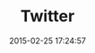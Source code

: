 ---
layout: inspirer-parcours-apps-default
title: Twitter
logo: twitter-icon-app-ios.png
intro: Two different experiences one during the night and the other during the day explaining the advantages of electric vehicles and charging station.
parcours-apps-os: iOS
scenario: upload
url-app-android: http://localhost:9000/parcours-apps-android-1/
url-app-android-wear: http://localhost:9000/parcours-apps-ios-1/
url-app-apple-watch: http://localhost:9000/parcours-apps-ios-1/
image-1: twitter-ios-parcours-onboarding-step1.png
image-1-tache: splash screen
image-2: twitter-ios-parcours-onboarding-step1.png
image-2-tache: splash screen
image-3: twitter-ios-parcours-onboarding-step1.png
image-3-tache: splash screen
image-4: twitter-ios-parcours-onboarding-step1.png
image-4-tache: splash screen
image-5: twitter-ios-parcours-onboarding-step1.png
image-5-tache: splash screen
image-6: twitter-ios-parcours-onboarding-step1.png
image-6-tache: splash screen
image-7: twitter-ios-parcours-onboarding-step1.png
image-7-tache: splash screen
image-8: twitter-ios-parcours-onboarding-step1.png
image-8-tache: splash screen
keyword_title: jekyll

date: 2015-02-25 17:24:57
description: blablabla
path1: inspiration
path2: parcours-apps
path3: ios
category: parcours-apps-ios
tags:
- parcours-apps-ios-upload
- parcours-apps-ios-twitter
---